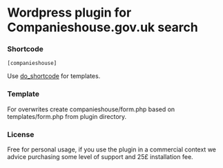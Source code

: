 # Wordpress plugin for Companieshouse.gov.uk search

### Shortcode

```[companieshouse]```

Use [do_shortcode](https://developer.wordpress.org/reference/functions/do_shortcode/) for templates.

### Template

For overwrites create companieshouse/form.php based on templates/form.php from plugin directory.

### License

Free for personal usage, if you use the plugin in a commercial context we advice purchasing some level of support and 25£ installation fee.  